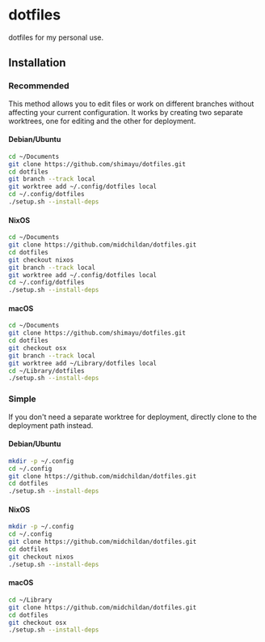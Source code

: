 dotfiles
========

dotfiles for my personal use.

Installation
------------

### Recommended

This method allows you to edit files or work on different branches without
affecting your current configuration. It works by creating two separate
worktrees, one for editing and the other for deployment.

#### Debian/Ubuntu

```sh
cd ~/Documents
git clone https://github.com/shimayu/dotfiles.git
cd dotfiles
git branch --track local
git worktree add ~/.config/dotfiles local
cd ~/.config/dotfiles
./setup.sh --install-deps
```

#### NixOS

```sh
cd ~/Documents
git clone https://github.com/midchildan/dotfiles.git
cd dotfiles
git checkout nixos
git branch --track local
git worktree add ~/.config/dotfiles local
cd ~/.config/dotfiles
./setup.sh --install-deps
```

#### macOS

```sh
cd ~/Documents
git clone https://github.com/shimayu/dotfiles.git
cd dotfiles
git checkout osx
git branch --track local
git worktree add ~/Library/dotfiles local
cd ~/Library/dotfiles
./setup.sh --install-deps
```

### Simple

If you don't need a separate worktree for deployment, directly clone to the
deployment path instead.

#### Debian/Ubuntu

```sh
mkdir -p ~/.config
cd ~/.config
git clone https://github.com/midchildan/dotfiles.git
cd dotfiles
./setup.sh --install-deps
```

#### NixOS

```sh
mkdir -p ~/.config
cd ~/.config
git clone https://github.com/midchildan/dotfiles.git
cd dotfiles
git checkout nixos
./setup.sh --install-deps
```

#### macOS

```sh
cd ~/Library
git clone https://github.com/midchildan/dotfiles.git
cd dotfiles
git checkout osx
./setup.sh --install-deps
```
